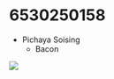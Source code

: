 # 6530250158
- Pichaya Soising
  - Bacon

<img src="https://scontent.fbkk22-7.fna.fbcdn.net/v/t1.6435-9/63757939_618794615279078_6658979087412887552_n.jpg?_nc_cat=107&ccb=1-7&_nc_sid=6ee11a&_nc_eui2=AeHLTBmNRgM8L1JePSoOzwn8_7rsS8HlDKf_uuxLweUMp8eup6pkb_z6g0s1vMyto4mc4576ewoURtzHE_qLLQ9U&_nc_ohc=91OGMWGTMEMQ7kNvgF8H5w5&_nc_zt=23&_nc_ht=scontent.fbkk22-7.fna&_nc_gid=ApzhWynkdPOSGi9jCZz0_dO&oh=00_AYB68jrb9ee7dFDtx-cEqfneWp1IfLbfY6WcSYcZKy_lCA&oe=67721492">
